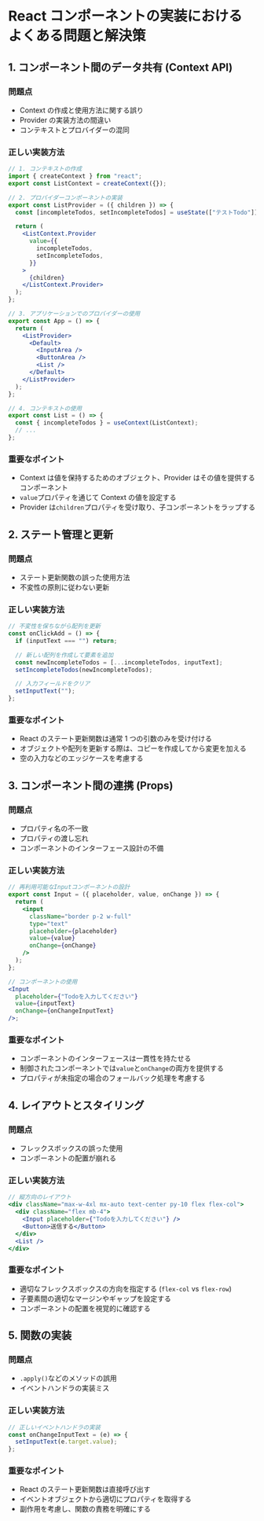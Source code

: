 # React コンポーネントの実装におけるよくある問題と解決策

## 1. コンポーネント間のデータ共有 (Context API)

### 問題点

- Context の作成と使用方法に関する誤り
- Provider の実装方法の間違い
- コンテキストとプロバイダーの混同

### 正しい実装方法

```jsx
// 1. コンテキストの作成
import { createContext } from "react";
export const ListContext = createContext({});

// 2. プロバイダーコンポーネントの実装
export const ListProvider = ({ children }) => {
  const [incompleteTodos, setIncompleteTodos] = useState(["テストTodo"]);

  return (
    <ListContext.Provider
      value={{
        incompleteTodos,
        setIncompleteTodos,
      }}
    >
      {children}
    </ListContext.Provider>
  );
};

// 3. アプリケーションでのプロバイダーの使用
export const App = () => {
  return (
    <ListProvider>
      <Default>
        <InputArea />
        <ButtonArea />
        <List />
      </Default>
    </ListProvider>
  );
};

// 4. コンテキストの使用
export const List = () => {
  const { incompleteTodos } = useContext(ListContext);
  // ...
};
```

### 重要なポイント

- Context は値を保持するためのオブジェクト、Provider はその値を提供するコンポーネント
- `value`プロパティを通じて Context の値を設定する
- Provider は`children`プロパティを受け取り、子コンポーネントをラップする

## 2. ステート管理と更新

### 問題点

- ステート更新関数の誤った使用方法
- 不変性の原則に従わない更新

### 正しい実装方法

```jsx
// 不変性を保ちながら配列を更新
const onClickAdd = () => {
  if (inputText === "") return;

  // 新しい配列を作成して要素を追加
  const newIncompleteTodos = [...incompleteTodos, inputText];
  setIncompleteTodos(newIncompleteTodos);

  // 入力フィールドをクリア
  setInputText("");
};
```

### 重要なポイント

- React のステート更新関数は通常 1 つの引数のみを受け付ける
- オブジェクトや配列を更新する際は、コピーを作成してから変更を加える
- 空の入力などのエッジケースを考慮する

## 3. コンポーネント間の連携 (Props)

### 問題点

- プロパティ名の不一致
- プロパティの渡し忘れ
- コンポーネントのインターフェース設計の不備

### 正しい実装方法

```jsx
// 再利用可能なInputコンポーネントの設計
export const Input = ({ placeholder, value, onChange }) => {
  return (
    <input
      className="border p-2 w-full"
      type="text"
      placeholder={placeholder}
      value={value}
      onChange={onChange}
    />
  );
};

// コンポーネントの使用
<Input
  placeholder={"Todoを入力してください"}
  value={inputText}
  onChange={onChangeInputText}
/>;
```

### 重要なポイント

- コンポーネントのインターフェースは一貫性を持たせる
- 制御されたコンポーネントでは`value`と`onChange`の両方を提供する
- プロパティが未指定の場合のフォールバック処理を考慮する

## 4. レイアウトとスタイリング

### 問題点

- フレックスボックスの誤った使用
- コンポーネントの配置が崩れる

### 正しい実装方法

```jsx
// 縦方向のレイアウト
<div className="max-w-4xl mx-auto text-center py-10 flex flex-col">
  <div className="flex mb-4">
    <Input placeholder={"Todoを入力してください"} />
    <Button>送信する</Button>
  </div>
  <List />
</div>
```

### 重要なポイント

- 適切なフレックスボックスの方向を指定する (`flex-col` vs `flex-row`)
- 子要素間の適切なマージンやギャップを設定する
- コンポーネントの配置を視覚的に確認する

## 5. 関数の実装

### 問題点

- `.apply()`などのメソッドの誤用
- イベントハンドラの実装ミス

### 正しい実装方法

```jsx
// 正しいイベントハンドラの実装
const onChangeInputText = (e) => {
  setInputText(e.target.value);
};
```

### 重要なポイント

- React のステート更新関数は直接呼び出す
- イベントオブジェクトから適切にプロパティを取得する
- 副作用を考慮し、関数の責務を明確にする
